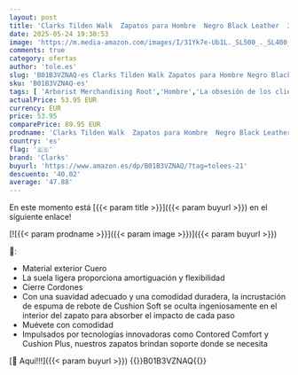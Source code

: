 ```yaml
---
layout: post
title: 'Clarks Tilden Walk  Zapatos para Hombre  Negro Black Leather  39.5 EU'
date: 2025-05-24 19:30:53
image: 'https://m.media-amazon.com/images/I/31Yk7e-Ub1L._SL500_._SL400_.jpg'
comments: true
category: ofertas
author: 'tole.es'
slug: 'B01B3VZNAQ-es Clarks Tilden Walk Zapatos para Hombre Negro Black Leather...'
sku: 'B01B3VZNAQ-es'
tags: [ 'Arborist Merchandising Root','Hombre','La obsesión de los clientes de este mes Hombre','La obsesión de los clientes de este mes Mujer','Moda','Moda Adaptativa','Moda Hombre','Self Service','Special Features Stores','Zapatos para hombre','Zapatos planos con cordones para hombre','c8538d25-3af9-48d3-aeff-5f3ce5572a36_0','c8538d25-3af9-48d3-aeff-5f3ce5572a36_301','c8538d25-3af9-48d3-aeff-5f3ce5572a36_4201','c8538d25-3af9-48d3-aeff-5f3ce5572a36_7601','clarks','zapatos','🇪🇸', ]
actualPrice: 53.95 EUR
currency: EUR
price: 53.95
comparePrice: 89.95 EUR
prodname: 'Clarks Tilden Walk  Zapatos para Hombre  Negro Black Leather  39.5 EU'
country: 'es'
flag: '🇪🇸'
brand: 'Clarks'
buyurl: 'https://www.amazon.es/dp/B01B3VZNAQ/?tag=tolees-21'
descuento: '40.02'
average: '47.88'
---
```


En este momento está [{{< param title >}}]({{< param buyurl >}}) en el siguiente enlace!

[![{{< param prodname >}}]({{< param image >}})]({{< param buyurl >}})

🔎:

- Material exterior Cuero
- La suela ligera proporciona amortiguación y flexibilidad
- Cierre Cordones
- Con una suavidad adecuado y una comodidad duradera, la incrustación de espuma de rebote de Cushion Soft se oculta ingeniosamente en el interior del zapato para absorber el impacto de cada paso
- Muévete con comodidad
- Impulsados por tecnologías innovadoras como Contored Comfort y Cushion Plus, nuestros zapatos brindan soporte donde se necesita

[🛒 Aquí!!!]({{< param buyurl >}})
{{<world>}}B01B3VZNAQ{{</world>}}
